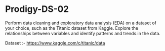 # Prodigy-DS-02
Perform data cleaning and exploratory data analysis (EDA) on a dataset of your choice, such as the Titanic dataset from Kaggle. Explore the relationships between variables and identify patterns and trends in the data.

Dataset :- https://www.kaggle.com/c/titanic/data
